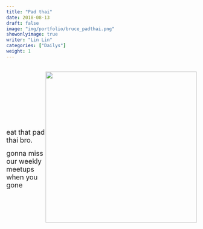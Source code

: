 ```yaml
---
title: "Pad thai"
date: 2018-08-13
draft: false
image: "img/portfolio/bruce_padthai.png"
showonlyimage: true
writer: "Lin Lin"
categories: ["Dailys"]
weight: 1
---
```


<br/>

<!--more-->

<img style="float: right" src="/img/portfolio/bruce_padthai.png" width="400">

<br>
<br>
<br>
<br>
<br>
<br>
<br>
<br>

<p align="left"><font size="4">eat that pad thai bro. 

gonna miss our weekly meetups when you gone
</font>